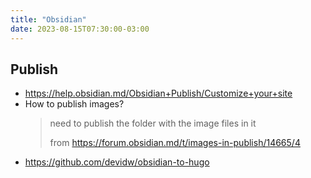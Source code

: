 ```yaml
---
title: "Obsidian"
date: 2023-08-15T07:30:00-03:00
---
```

## Publish
- https://help.obsidian.md/Obsidian+Publish/Customize+your+site
- How to publish images?
	> need to publish the folder with the image files in it
	> 
	> from https://forum.obsidian.md/t/images-in-publish/14665/4
- https://github.com/devidw/obsidian-to-hugo